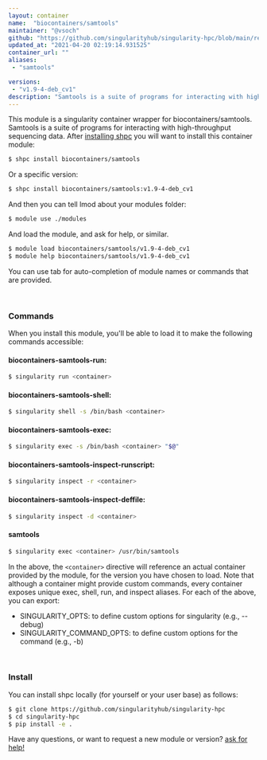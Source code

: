 ```yaml
---
layout: container
name:  "biocontainers/samtools"
maintainer: "@vsoch"
github: "https://github.com/singularityhub/singularity-hpc/blob/main/registry/biocontainers/samtools/container.yaml"
updated_at: "2021-04-20 02:19:14.931525"
container_url: ""
aliases:
 - "samtools"

versions:
 - "v1.9-4-deb_cv1"
description: "Samtools is a suite of programs for interacting with high-throughput sequencing data."
---
```


This module is a singularity container wrapper for biocontainers/samtools.
Samtools is a suite of programs for interacting with high-throughput sequencing data.
After [installing shpc](#install) you will want to install this container module:

```bash
$ shpc install biocontainers/samtools
```

Or a specific version:

```bash
$ shpc install biocontainers/samtools:v1.9-4-deb_cv1
```

And then you can tell lmod about your modules folder:

```bash
$ module use ./modules
```

And load the module, and ask for help, or similar.

```bash
$ module load biocontainers/samtools/v1.9-4-deb_cv1
$ module help biocontainers/samtools/v1.9-4-deb_cv1
```

You can use tab for auto-completion of module names or commands that are provided.

<br>

### Commands

When you install this module, you'll be able to load it to make the following commands accessible:

#### biocontainers-samtools-run:

```bash
$ singularity run <container>
```

#### biocontainers-samtools-shell:

```bash
$ singularity shell -s /bin/bash <container>
```

#### biocontainers-samtools-exec:

```bash
$ singularity exec -s /bin/bash <container> "$@"
```

#### biocontainers-samtools-inspect-runscript:

```bash
$ singularity inspect -r <container>
```

#### biocontainers-samtools-inspect-deffile:

```bash
$ singularity inspect -d <container>
```


#### samtools
       
```bash
$ singularity exec <container> /usr/bin/samtools
```



In the above, the `<container>` directive will reference an actual container provided
by the module, for the version you have chosen to load. Note that although a container
might provide custom commands, every container exposes unique exec, shell, run, and
inspect aliases. For each of the above, you can export:

 - SINGULARITY_OPTS: to define custom options for singularity (e.g., --debug)
 - SINGULARITY_COMMAND_OPTS: to define custom options for the command (e.g., -b)

<br>
  
### Install

You can install shpc locally (for yourself or your user base) as follows:

```bash
$ git clone https://github.com/singularityhub/singularity-hpc
$ cd singularity-hpc
$ pip install -e .
```

Have any questions, or want to request a new module or version? [ask for help!](https://github.com/singularityhub/singularity-hpc/issues)